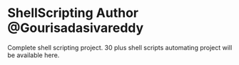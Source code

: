 # ShellScripting Author @Gourisadasivareddy
Complete shell scripting project.
30 plus shell scripts automating project will be available here.

